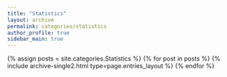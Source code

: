 ```yaml
---
title: "Statistics"
layout: archive
permalink: categories/statistics
author_profile: true
sidebar_main: true
---
```


{% assign posts = site.categories.Statistics %}
{% for post in posts %} {% include archive-single2.html type=page.entries_layout %} {% endfor %}
